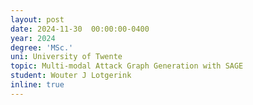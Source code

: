 ```yaml
---
layout: post
date: 2024-11-30  00:00:00-0400
year: 2024
degree: 'MSc.'
uni: University of Twente
topic: Multi-modal Attack Graph Generation with SAGE
student: Wouter J Lotgerink
inline: true
---
```


